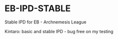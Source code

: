 # EB-IPD-STABLE
Stable IPD for EB - Archnemesis League 

Kintaro: basic and stable IPD - bug free on my testing
